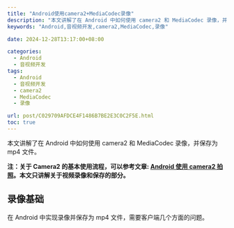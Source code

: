```yaml
---
title: "Android使用camera2+MediaCodec录像"
description: "本文讲解了在 Android 中如何使用 camera2 和 MediaCodec 录像，并保存为 mp4 文件。"
keywords: "Android,音视频开发,camera2,MediaCodec,录像"

date: 2024-12-28T13:17:00+08:00

categories:
  - Android
  - 音视频开发
tags:
  - Android
  - 音视频开发
  - camera2
  - MediaCodec
  - 录像

url: post/C029709AFDCE4F1486B7BE2E3C0C2F5E.html
toc: true
---
```


本文讲解了在 Android 中如何使用 camera2 和 MediaCodec 录像，并保存为 mp4 文件。

<!--More-->

**注：关于 Camera2 的基本使用流程，可以参考文章: [Android 使用 camera2 拍照](87B1186D69954900869DE7F54B269091.html)。本文只讲解关于视频录像和保存的部分。**

## 录像基础

在 Android 中实现录像并保存为 mp4 文件，需要客户端几个方面的问题。



